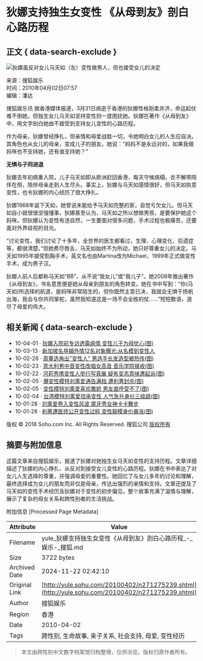 # 狄娜支持独生女变性 《从母到友》剖白心路历程

## 正文 { data-search-exclude }


![狄娜虽反对女儿马天如（左）变性做男人，但也接受女儿的决定](https://photocdn.sohu.com/20100402/Img271275240.jpg)

来源：搜狐娱乐  
时间：2010年04月02日07:57  
编辑：潘达  

搜狐娱乐讯 据香港媒体报道，3月31日病逝于香港的狄娜性格刚柔并济，命运起伏难不倒她，但独生女儿马天如坚持变性则一度困扰她。狄娜在著作《从母到友》中，用文字剖白她由不接受到支持女儿变性的心路历程。

作为母亲，狄娜曾经挣扎，但亲情和母爱战胜一切，令她明白女儿的人生应自决。其角色也从女儿的母亲，变成儿子的朋友。她说：“妈妈不是永远对的，如果我做妈咪也不支持她，还有谁支持她？”

**无惧与子同进退**

狄娜去年初病重入院，儿子马天如即从欧洲赶回香港，每天守候病榻，衣不解带陪伴在侧，陪伴母亲走到人生尽头。事实上，狄娜与马天如感情很好，但马天如执意变性，也令狄娜的内心经历了很大挣扎。

狄娜1968年诞下天如，她曾说未能给予马天如完整的家，自觉亏欠女儿。但马天如自小就很很坚强懂事，狄娜甚至认为，马天如之所以想做男孩，是要保护她这个妈咪。但狄娜认为变性有违自然，一生要面对很多问题，手术过程也极痛苦，还要面对外界歧视的目光。

“讨论变性，我们讨论了十多年，全世界的医生都看过，生理、心理变化、后遗症等，都很清楚。”但她费尽唇舌，马天如始终不为所动，她只好尊重女儿的决定。马天如1995年接受割胸手术，英文名也由Martina改为Michael，1999年正式做变性手术，成为男子汉。

狄娜人前人后都称马天如“BB”，从不说“我女儿”或“我儿子”。她2008年推出著作《从母到友》，书名意思便是她从母亲到朋友的角色转变。她在书中写到：“你(马天如)所选择的航道，是妈咪非常陌生的，但你既然主意已决，我就会无惧于扬帆出海，我会与你共同掌舵，虽然我知道这是一场不会全胜的仗……”短短数语，道尽了母爱的伟大。

## 相关新闻 { data-search-exclude }

- 10-04-01 · [狄娜入院前专访透露病情 变性儿子为母忧心(图)](https://yule.sohu.com/20100401/n271252433.shtml)
- 10-03-13 · [新加坡名导婚外情12名对象曝光:从名模到变性人](https://yule.sohu.com/20100313/n270806806.shtml)
- 10-02-26 · [周董选角出"变性人" 男选手长发造型被热传(图)](https://music.yule.sohu.com/20100226/n270449627.shtml)
- 10-02-23 · [意大利男中音变性改唱女高音 音乐学院接收(图)](https://music.yule.sohu.com/20100223/n270377637.shtml)
- 10-02-22 · [河莉秀携变性人举行写真展 疑有变态意味遭起诉(图)](https://yule.sohu.com/20100222/n270358595.shtml)
- 10-02-05 · [爆变性模特刘熏爱通告满档 遭利菁封杀(图)](https://yule.sohu.com/20100205/n270073102.shtml)
- 10-02-05 · [变性模特刘熏爱喜欢撒娇 男友直呼受不了(图)](https://yule.sohu.com/20100205/n270071081.shtml)
- 10-02-04 · [台湾模特刘熏爱坦承变性 人气急升身价三级跳(图)](https://yule.sohu.com/20100204/n270045238.shtml)
- 10-01-28 · [刘熏爱卷入变性风波 尾牙秀女神卡卡舞步](https://yule.sohu.com/20100128/n269892547.shtml)
- 10-01-28 · [利菁遭医师公开变性过程 变性靓模身价暴涨(图)](https://yule.sohu.com/20100128/n269883990.shtml)

版权 © 2018 Sohu.com Inc. All Rights Reserved. 搜狐公司 [版权所有](https://corp.sohu.com/s2007/copyright/) 

## 摘要与附加信息

<!-- tcd_abstract -->
这篇文章来自搜狐娱乐，报道了狄娜对她独生女马天如变性的支持历程。文章详细描述了狄娜的内心挣扎、从反对到接受女儿变性的心路历程。狄娜在书中表达了对女儿人生选择的尊重，并强调母爱的重要性。她回忆了与女儿多年的讨论和理解，最终选择成为女儿的朋友而非仅是母亲，传达出强烈的亲情和支持。文章还提及了马天如的变性手术经历及狄娜对于变性的初步偏见。整个故事充满了温情与理解，展示了复杂的母女关系和跨性别者的生活挑战。
<!-- tcd_abstract_end -->

附加信息 [Processed Page Metadata]

| Attribute       | Value                                  |
|-----------------|----------------------------------------|
| Filename        | yule_狄娜支持独生女变性《从母到友》剖白心路历程_-_娱乐-_搜狐.md                             |
| Size            | 3722 bytes                           |
| Archived Date   | 2024-11-22 02:42:10                             |
| Original Link   | [http://yule.sohu.com/20100402/n271275239.shtml](http://yule.sohu.com/20100402/n271275239.shtml)                       |
| Author          | 搜狐娱乐                               |
| Region          | 香港                               |
| Date            | 2010-04-02                                 |
| Tags            | 跨性别, 生命故事, 亲子关系, 社会支持, 母爱, 变性经历                                 |
>
> 本文由跨性别中文数字档案馆归档整理，仅供浏览。版权归原作者所有。
>